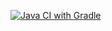 [![Java CI with Gradle](https://github.com/Dmitrii-Q/JavaGradleSelenide_02/actions/workflows/gradle.yml/badge.svg)](https://github.com/Dmitrii-Q/JavaGradleSelenide_02/actions/workflows/gradle.yml)
